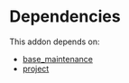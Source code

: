 # Dependencies

This addon depends on:

- [base_maintenance](../../odoo-bringout-oca-maintenance-base_maintenance)
- [project](../../odoo-bringout-oca-ocb-project)

